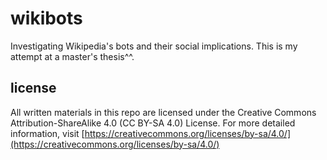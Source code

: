 # wikibots

Investigating Wikipedia's bots and their social implications.
This is my attempt at a master's thesis^^.

## license

All written materials in this repo are licensed under the Creative Commons Attribution-ShareAlike 4.0 (CC BY-SA 4.0) License. For more detailed information, visit [https://creativecommons.org/licenses/by-sa/4.0/](https://creativecommons.org/licenses/by-sa/4.0/)

